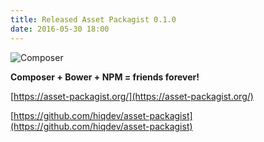 ```yaml
---
title: Released Asset Packagist 0.1.0
date: 2016-05-30 18:00
---
```


![Composer](https://raw.githubusercontent.com/hiqdev/asset-packagist/master/docs/asset-packagist.png)

**Composer + Bower + NPM = friends forever!**

[https://asset-packagist.org/](https://asset-packagist.org/)

[https://github.com/hiqdev/asset-packagist](https://github.com/hiqdev/asset-packagist)

